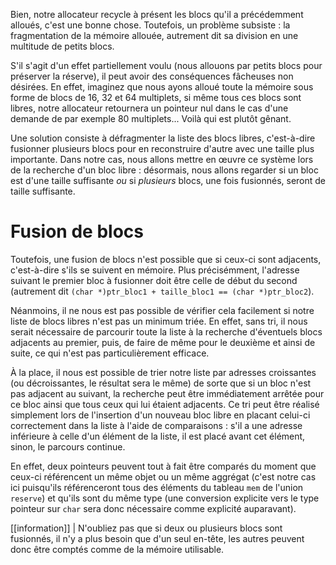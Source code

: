 Bien, notre allocateur recycle à présent les blocs qu'il a précédemment alloués, c'est une bonne chose. Toutefois, un problème subsiste : la fragmentation de la mémoire allouée, autrement dit sa division en une multitude de petits blocs.

S'il s'agit d'un effet partiellement voulu (nous allouons par petits blocs pour préserver la réserve), il peut avoir des conséquences fâcheuses non désirées. En effet, imaginez que nous ayons alloué toute la mémoire sous forme de blocs de 16, 32 et 64 multiplets, si même tous ces blocs sont libres, notre allocateur retournera un pointeur nul dans le cas d'une demande de par exemple 80 multiplets... Voilà qui est plutôt gênant.

Une solution consiste à défragmenter la liste des blocs libres, c'est-à-dire fusionner plusieurs blocs pour en reconstruire d'autre avec une taille plus importante. Dans notre cas, nous allons mettre en œuvre ce système lors de la recherche d'un bloc libre : désormais, nous allons regarder si un bloc est d'une taille suffisante *ou* si *plusieurs* blocs, une fois fusionnés, seront de taille suffisante.

# Fusion de blocs

Toutefois, une fusion de blocs n'est possible que si ceux-ci sont adjacents, c'est-à-dire s'ils se suivent en mémoire. Plus précisémment, l'adresse suivant le premier bloc à fusionner doit être celle de début du second (autrement dit `(char *)ptr_bloc1 + taille_bloc1 == (char *)ptr_bloc2`).

Néanmoins, il ne nous est pas possible de vérifier cela facilement si notre liste de blocs libres n'est pas un minimum triée. En effet, sans tri, il nous serait nécessaire de parcourir toute la liste à la recherche d'éventuels blocs adjacents au premier, puis, de faire de même pour le deuxième et ainsi de suite, ce qui n'est pas particulièrement efficace.

À la place, il nous est possible de trier notre liste par adresses croissantes (ou décroissantes, le résultat sera le même) de sorte que si un bloc n'est pas adjacent au suivant, la recherche peut être immédiatement arrêtée pour ce bloc ainsi que tous ceux qui lui étaient adjacents. Ce tri peut être réalisé simplement lors de l'insertion d'un nouveau bloc libre en placant celui-ci correctement dans la liste à l'aide de comparaisons : s'il a une adresse inférieure à celle d'un élément de la liste, il est placé avant cet élément, sinon, le parcours continue.

En effet, deux pointeurs peuvent tout à fait être comparés du moment que ceux-ci référencent un même objet ou un même aggrégat (c'est notre cas ici puisqu'ils référenceront tous des éléments du tableau `mem` de l'union `reserve`) et qu'ils sont du même type (une conversion explicite vers le type pointeur sur `char` sera donc nécessaire comme explicité auparavant).

[[information]]
| N'oubliez pas que si deux ou plusieurs blocs sont fusionnés, il n'y a plus besoin que d'un seul en-tête, les autres peuvent donc être comptés comme de la mémoire utilisable.